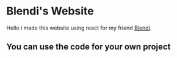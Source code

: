 # Blendi's Website
Hello i made this website using react for my friend [Blendi](https://github.com/lieve-blendi).

## You can use the code for your own project
